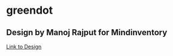 # greendot
## Design by Manoj Rajput for Mindinventory
[Link to Design](https://dribbble.com/shots/9734357-Greendot-Landing-page)

